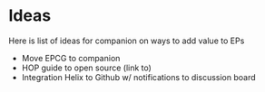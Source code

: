 # Ideas

Here is list of ideas for companion on ways to add value to EPs

- Move EPCG to companion
- HOP guide to open source (link to)
- Integration Helix to Github w/ notifications to discussion board

